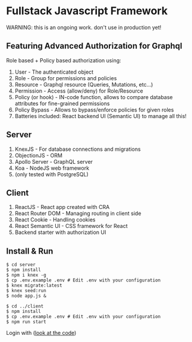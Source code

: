 # Fullstack Javascript Framework

WARNING: this is an ongoing work. don't use in production yet!

## Featuring Advanced Authorization for Graphql
Role based + Policy based authorization using:
1. User - The authenticated object
2. Role - Group for permissions and policies
3. Resource - Graphql resource (Queries, Mutations, etc...)
4. Permission - Access (allow/deny) for Role/Resource
5. Policy (or hook) - IN-code function, allows to compare database attributes for fine-grained permissions
6. Policy Bypass - Allows to bypass/enforce policies for given roles
7. Batteries included: React backend UI (Semantic UI) to manage all this!

## Server
1. KnexJS - For database connections and migrations
2. ObjectionJS - ORM
3. Apollo Server - GraphQL server
4. Koa - NodeJS web framework
5. (only tested with PostgreSQL)

## Client
1. ReactJS - React app created with CRA
2. React Router DOM - Managing routing in client side
3. React Cookie - Handling cookies
4. React Semantic UI - CSS framework for React
5. Backend starter with authorization UI

## Install & Run
```
$ cd server
$ npm install
$ npm i knex -g
$ cp .env.example .env # Edit .env with your configuration
$ knex migrate:latest
$ knex seed:run
$ node app.js &

$ cd ../client
$ npm install
$ cp .env.example .env # Edit .env with your configuration
$ npm run start
```

Login with ([look at the code](./server/seeds/02_users.js#L14))
